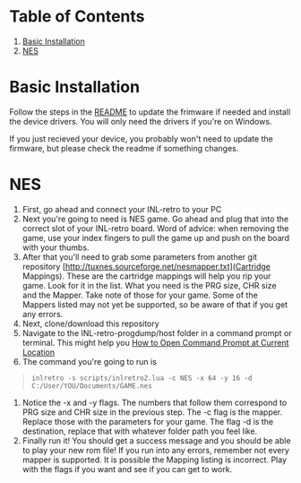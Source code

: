# Table of Contents
1. [Basic Installation](#BASIC-INSTALLATION)
2. [NES](#NES)

# Basic Installation

Follow the steps in the [README](../README.md) to update the frimware if needed and install the device drivers. You will only need the drivers if you're on Windows.

If you just recieved your device, you probably won't need to update the firmware, but please check the readme if something changes.

# NES

1. First, go ahead and connect your INL-retro to your PC
1. Next you're going to need is NES game. Go ahead and plug that into the correct slot of your INL-retro board. Word of advice: when removing the game, use your index fingers to pull the game up and push on the board with your thumbs.
1. After that you'll need to grab some parameters from another git repository [http://tuxnes.sourceforge.net/nesmapper.txt](Cartridge Mappings). These are the cartridge mappings will help you rip your game. Look for it in the list. What you need is the PRG size, CHR size and the Mapper. Take note of those for your game. Some of the Mappers listed may not yet be supported, so be aware of that if you get any errors.
1. Next, clone/download this repository
1. Navigate to the INL-retro-progdump/host folder in a command prompt or terminal. This might help you [How to Open Command Prompt at Current Location](http://www.ilovefreesoftware.com/25/windows-10/open-command-prompt-folder-windows-10.html)
1. The command you're going to run is
>```inlretro -s scripts/inlretro2.lua -c NES -x 64 -y 16 -d C:/User/YOU/Documents/GAME.nes```
1. Notice the -x and -y flags. The numbers that follow them correspond to PRG size and CHR size in the previous step. The -c flag is the mapper. Replace those with the parameters for your game. The flag -d is the destination, replace that with whatever folder path you feel like.
1. Finally run it! You should get a success message and you should be able to play your new rom file! If you run into any errors, remember not every mapper is supported. It is possible the Mapping listing is incorrect. Play with the flags if you want and see if you can get to work.